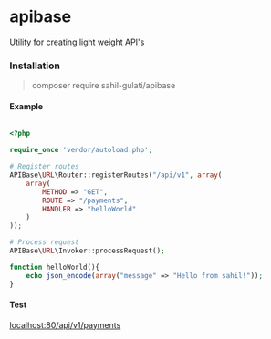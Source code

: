 # apibase
Utility for creating light weight API's


### Installation
> composer require sahil-gulati/apibase

#### Example
```php

<?php

require_once 'vendor/autoload.php';

# Register routes
APIBase\URL\Router::registerRoutes("/api/v1", array(
    array(
        METHOD => "GET",
        ROUTE => "/payments",
        HANDLER => "helloWorld"
    )
));

# Process request
APIBase\URL\Invoker::processRequest();

function helloWorld(){
    echo json_encode(array("message" => "Hello from sahil!"));
}
```
#### Test

[localhost:80/api/v1/payments](http://localhost:80/api/v1/payments)
